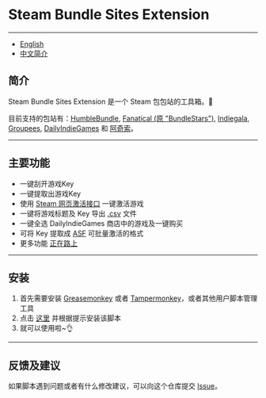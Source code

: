 # Steam Bundle Sites Extension

---

- [English](https://github.com/clancy-chao/Steam-Bundle-Sites-Extension/blob/master/README.md)
- [中文简介](https://github.com/clancy-chao/Steam-Bundle-Sites-Extension/blob/master/README_zh-CN.md)

## 简介

Steam Bundle Sites Extension 是一个 Steam 包包站的工具箱。🔧

目前支持的包站有：[HumbleBundle](https://www.humblebundle.com), [Fanatical (原 "BundleStars")](https://www.fanatical.com/), [Indiegala](https://www.indiegala.com/), [Groupees](https://groupees.com/), [DailyIndieGames](http://www.dailyindiegame.com/) 和 [阿奇索](alds.agiso.com)。

---

## 主要功能

- 一键刮开游戏Key
- 一键提取出游戏Key
- 使用 [Steam 网页激活接口](https://store.steampowered.com/account/registerkey) 一键激活游戏
- 一键将游戏标题及 Key 导出 [.csv](https://zh.wikipedia.org/wiki/%E9%80%97%E5%8F%B7%E5%88%86%E9%9A%94%E5%80%BC) 文件
- 一键全选 DailyIndieGames 商店中的游戏及一键购买
- 可将 Key 提取成  [ASF](https://github.com/JustArchi/ArchiSteamFarm) 可批量激活的格式
- 更多功能 [正在路上](https://github.com/clancy-chao/Steam-Bundle-Sites-Extension/issues/2)

---

## 安装

1. 首先需要安装  [Greasemonkey](http://www.greasespot.net/) 或者 [Tampermonkey](https://tampermonkey.net/)，或者其他用户脚本管理工具
1. 点击 [这里](https://github.com/clancy-chao/Steam-Bundle-Sites-Extension/raw/master/SBSE.user.js) 并根据提示安装该脚本
1. 就可以使用啦~👌

---

## 反馈及建议

如果脚本遇到问题或者有什么修改建议，可以向这个仓库提交 [Issue](https://github.com/clancy-chao/Steam-Bundle-Sites-Extension/issues)。
